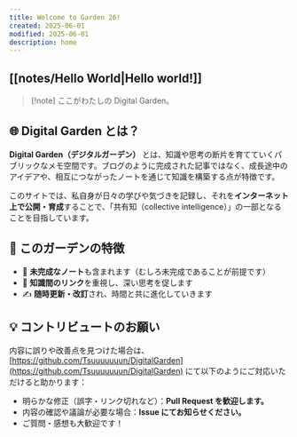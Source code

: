 ```yaml
---
title: Welcome to Garden 26!
created: 2025-06-01
modified: 2025-06-01
description: home
---
```


## [[notes/Hello World|Hello world!]]

> [!note] ここがわたしの Digital Garden。

## 🌐 Digital Garden とは？

**Digital Garden（デジタルガーデン）** とは、知識や思考の断片を育てていくパブリックなメモ空間です。ブログのように完成された記事ではなく、成長途中のアイデアや、相互につながったノートを通じて知識を構築する点が特徴です。

このサイトでは、私自身が日々の学びや気づきを記録し、それを**インターネット上で公開・育成**することで、「共有知（collective intelligence）」の一部となることを目指しています。

## 🌱 このガーデンの特徴

- 🚧 **未完成なノート**も含まれます（むしろ未完成であることが前提です）
- 🔗 **知識間のリンク**を重視し、深い思考を促します
- ✍️ **随時更新・改訂**され、時間と共に進化していきます

## 💡 コントリビュートのお願い

内容に誤りや改善点を見つけた場合は、[https://github.com/Tsuuuuuuun/DigitalGarden](https://github.com/Tsuuuuuuun/DigitalGarden) にて以下のようにご対応いただけると助かります：

- 明らかな修正（誤字・リンク切れなど）：**Pull Request を歓迎します。**
- 内容の確認や議論が必要な場合：**Issue にてお知らせください。**
- ご質問・感想も大歓迎です！
